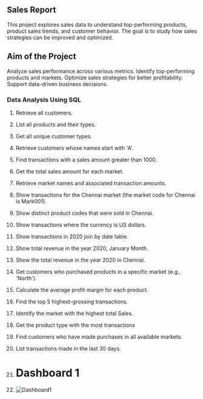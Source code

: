## Sales Report
This project explores sales data to understand top-performing products, product sales trends, and customer behavior. The goal is to study how sales strategies can be improved and optimized.

## Aim of the Project
Analyze sales performance across various metrics.
Identify top-performing products and markets.
Optimize sales strategies for better profitability.
Support data-driven business decisions.

### Data Analysis Using SQL
1.	Retrieve all customers.
2.	List all products and their types.
3.	Get all unique customer types.
4.	Retrieve customers whose names start with 'A'.
5.	Find transactions with a sales amount greater than 1000.
6.	Get the total sales amount for each market.
7.	Retrieve market names and associated transaction amounts.
8.	Show transactions for the Chennai market (the market code for Chennai is Mark001).
9.	Show distinct product codes that were sold in Chennai.
10.	Show transactions where the currency is US dollars.
11.	Show transactions in 2020 join by date table.
12.	Show total revenue in the year 2020, January Month.
13.	Show the total revenue in the year 2020 in Chennai.
14.	Get customers who purchased products in a specific market (e.g., 'North').
15.	Calculate the average profit margin for each product.
16.	Find the top 5 highest-grossing transactions.
17.	Identify the market with the highest total Sales.
18.	Get the product type with the most transactions
19.	Find customers who have made purchases in all available markets.
20.	List transactions made in the last 30 days.

21.	# Dashboard 1
22.	![Dashboard1](https://github.com/user-attachments/assets/727c875e-0e64-4b8c-971c-56c80b8e3a79)


	




  
